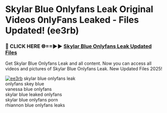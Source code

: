 # Skylar Blue Onlyfans Leak Original Videos 0nlyFans Leaked - Files Updated! (ee3rb)

<h3>🔴 CLICK HERE 🌐==►► <a href="https://tinyurl.com/2jnfzry5" rel="nofollow">Skylar Blue Onlyfans Leak Updated Files</a></h3>

Get Skylar Blue Onlyfans Leak and all content. Now you can access all videos and pictures of Skylar Blue Onlyfans Leak. New Updated Files 2025!

[![ee3rb](https://i.imgur.com/GyGTBgg.gif)](https://tinyurl.com/2jnfzry5)
skylar blue onlyfans leak<br>
onlyfans skey blue<br>
vanessa blue onlyfans<br>
skylar blue leaked onlyfans<br>
skylar blue onlyfans porn<br>
rhiannon blue onlyfans leaks